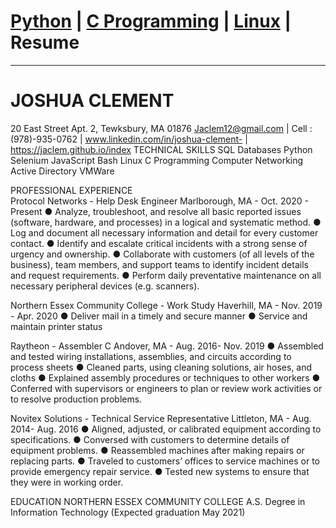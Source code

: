 # <a href="https://Jaclem.github.io/index">Python</a> | <a href="https://Jaclem.github.io/index">C Programming</a> | <a href="https://Jaclem.github.io/linux">Linux</a> | Resume
---

# JOSHUA CLEMENT
20 East Street Apt. 2, Tewksbury, MA 01876
Jaclem12@gmail.com | Cell : (978)-935-0762 | www.linkedin.com/in/joshua-clement- | https://jaclem.github.io/index 
TECHNICAL SKILLS
SQL Databases
Python
Selenium
JavaScript
Bash
Linux
C Programming
Computer Networking 
Active Directory
VMWare

PROFESSIONAL EXPERIENCE  
Protocol Networks - Help Desk Engineer
Marlborough, MA - Oct. 2020 - Present
●	Analyze, troubleshoot, and resolve all basic reported issues (software, hardware, and processes) in a logical and systematic method.
●	Log and document all necessary information and detail for every customer contact.
●	Identify and escalate critical incidents with a strong sense of urgency and ownership.
●	Collaborate with customers (of all levels of the business), team members, and support teams to identify incident details and request requirements.
●	Perform daily preventative maintenance on all necessary peripheral devices (e.g. scanners).

Northern Essex Community College - Work Study
Haverhill, MA - Nov. 2019 - Apr. 2020
●	Deliver mail in a timely and secure manner
●	Service and maintain printer status 

Raytheon - Assembler C
Andover, MA - Aug. 2016- Nov. 2019
●	Assembled and tested wiring installations, assemblies, and circuits according to process sheets
●	Cleaned parts, using cleaning solutions, air hoses, and cloths
●	Explained assembly procedures or techniques to other workers
●	Conferred with supervisors or engineers to plan or review work activities or to resolve production problems. 

Novitex Solutions - Technical Service Representative
Littleton, MA - Aug. 2014- Aug. 2016
●	Aligned, adjusted, or calibrated equipment according to specifications.
●	Conversed with customers to determine details of equipment problems.
●	Reassembled machines after making repairs or replacing parts.
●	Traveled to customers’ offices to service machines or to provide emergency repair service.
●	Tested new systems to ensure that they were in working order.

EDUCATION
NORTHERN ESSEX COMMUNITY COLLEGE
A.S. Degree in Information Technology 				 (Expected graduation May 2021)
